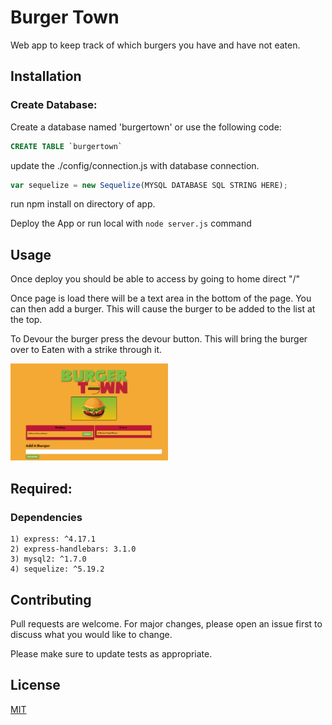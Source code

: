 # Burger Town

Web app to keep track of which burgers you have and have not eaten.

## Installation
### Create Database:
Create a database named 'burgertown' or use the following code:

```*.sql
CREATE TABLE `burgertown`
```
update the ./config/connection.js with database connection.
```js
var sequelize = new Sequelize(MYSQL DATABASE SQL STRING HERE);
```
run npm install on directory of app.

Deploy the App or run local with ```node server.js``` command

## Usage
Once deploy you should be able to access by going to home direct "/"

Once page is load there will be a text area in the bottom of the page. You can then add a burger. This will cause the burger to be added to the list at the top. 

To Devour the burger press the devour button. This will bring the burger over to Eaten with a strike through it.

<img src="./public/assets/img/BurgerTownScreenShot.png"
     alt="Burger Town Screen Shot"
     style="width: 50%;" /><br>

## Required:
### Dependencies
    1) express: ^4.17.1
    2) express-handlebars: 3.1.0
    3) mysql2: ^1.7.0
    4) sequelize: ^5.19.2


## Contributing
Pull requests are welcome. For major changes, please open an issue first to discuss what you would like to change.

Please make sure to update tests as appropriate.



## License
[MIT](https://choosealicense.com/licenses/mit/)
